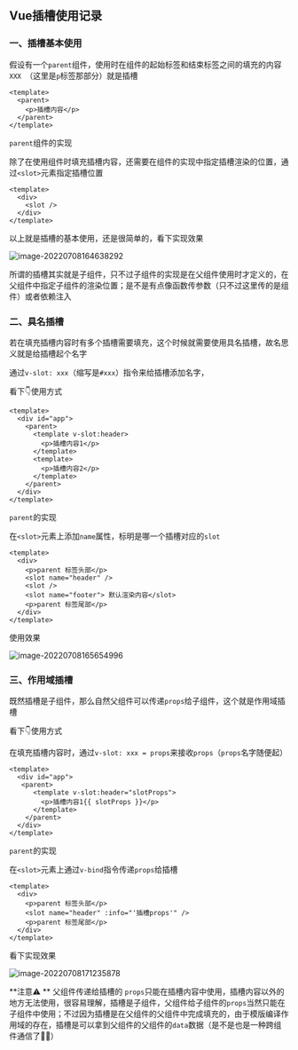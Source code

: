 ## Vue插槽使用记录

### 一、插槽基本使用

假设有一个`parent`组件，使用时在组件的起始标签和结束标签之间的填充的内容 `XXX `（这里是`p`标签那部分）就是插槽

<!--在React中叫Children-->

```vue
<template>
  <parent>
    <p>插槽内容</p>
  </parent>
</template>
```

`parent`组件的实现

除了在使用组件时填充插槽内容，还需要在组件的实现中指定插槽渲染的位置，通过`<slot>`元素指定插槽位置

<!--若没有指定<slot>则插槽内容会被丢弃-->

```vue
<template>
  <div>
    <slot />
  </div>
</template>
```

以上就是插槽的基本使用，还是很简单的，看下实现效果

![image-20220708164638292](https://dongger-typora.oss-cn-beijing.aliyuncs.com/typora/image-20220708164638292.png)

所谓的插槽其实就是子组件，只不过子组件的实现是在父组件使用时才定义的，在父组件中指定子组件的渲染位置；是不是有点像函数传参数（只不过这里传的是组件）或者依赖注入

### 二、具名插槽

若在填充插槽内容时有多个插槽需要填充，这个时候就需要使用具名插槽，故名思义就是给插槽起个名字

通过`v-slot: xxx`（缩写是`#xxx`）指令来给插槽添加名字，

<!--没有使用v-slot: xxx的插槽默认名字是default-->

看下👇使用方式

```vue
<template>
  <div id="app">
    <parent>
      <template v-slot:header>
        <p>插槽内容1</p>
      </template>
      <template>
        <p>插槽内容2</p>
      </template>
    </parent>
  </div>
</template>
```

`parent`的实现

在`<slot>`元素上添加`name`属性，标明是哪一个插槽对应的`slot`

<!--没有添加name属性的slot，默认name是default-->

```vue
<template>
  <div>
    <p>parent 标签头部</p>
    <slot name="header" />
    <slot />
    <slot name="footer"> 默认渲染内容</slot>
    <p>parent 标签尾部</p>
  </div>
</template>
```

使用效果

![image-20220708165654996](https://dongger-typora.oss-cn-beijing.aliyuncs.com/typora/image-20220708165654996.png)

### 三、作用域插槽

既然插槽是子组件，那么自然父组件可以传递`props`给子组件，这个就是作用域插槽

看下👇使用方式

在填充插槽内容时，通过`v-slot: xxx = props`来接收`props`（`props`名字随便起）

```vue
<template>
  <div id="app">
   <parent>
      <template v-slot:header="slotProps">
        <p>插槽内容1{{ slotProps }}</p>
      </template>
    </parent>
  </div>
</template>
```

`parent`的实现

在`<slot>`元素上通过`v-bind`指令传递`props`给插槽

```vue
<template>
  <div>
    <p>parent 标签头部</p>
    <slot name="header" :info="'插槽props'" />
    <p>parent 标签尾部</p>
  </div>
</template>
```

看下实现效果

![image-20220708171235878](https://dongger-typora.oss-cn-beijing.aliyuncs.com/typora/image-20220708171235878.png)

**注意⚠️ ** 父组件传递给插槽的 `props`只能在插槽内容中使用，插槽内容以外的地方无法使用，很容易理解，插槽是子组件，父组件给子组件的`props`当然只能在子组件中使用；不过因为插槽是在父组件的父组件中完成填充的，由于模版编译作用域的存在，插槽是可以拿到父组件的父组件的`data`数据（是不是也是一种跨组件通信了🐶🐶）


